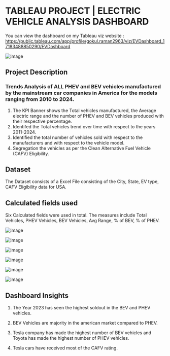 # TABLEAU PROJECT | ELECTRIC VEHICLE ANALYSIS DASHBOARD
You can view the dashboard on my Tableau viz website : https://public.tableau.com/app/profile/gokul.raman2963/viz/EVDashboard_17183488850290/EVDashboard


![image](https://github.com/user-attachments/assets/687b5830-b9eb-46c6-a601-d4e019755e6c)

## Project Description
### Trends Analysis of ALL PHEV and BEV vehicles manufactured by the mainstream car companies in America for the models ranging from 2010 to 2024.


1. The KPI Banner shows the Total vehicles manufactured, the Average electric range and the number of PHEV and BEV vehicles produced with their respective percentage.
2. Identifed the Total vehicles trend over time with respect to the years 2011-2024.
3. Identified the total number of vehicles sold with respect to the manufacturers and with respect to the vehicle model.
4. Segregation the vehicles as per the Clean Alternative Fuel Vehicle (CAFV) Eligibility.

## Dataset
The Dataset consists of a Excel File consisting of the City, State, EV type, CAFV Eligibility data for USA.

## Calculated fields used
Six Calculated fields were used in total. The measures include Total Vehicles, PHEV Vehicles, BEV Vehicles, Avg Range, % of BEV, % of PHEV.

![image](https://github.com/user-attachments/assets/3ee765fc-949c-4c50-848e-81310f610de8)

![image](https://github.com/user-attachments/assets/5b73439b-c831-4550-b07b-b1b44627da46)

![image](https://github.com/user-attachments/assets/4d363aeb-7fed-46c4-9a01-9903cba64bd8)

![image](https://github.com/user-attachments/assets/21b3b97a-7c5a-4a27-8b7c-4634609fb04c)

![image](https://github.com/user-attachments/assets/aebe688d-184b-46c7-b6ca-b9e4bce6a0e6)

![image](https://github.com/user-attachments/assets/3dd3e613-28fe-4b95-97fc-3eed5ead2cdd)

## Dashboard Insights
1. The Year 2023 has seen the highest soldout in the BEV and PHEV vehicles.

2. BEV Vehicles are majority in the american market compared to PHEV.

3. Tesla company has made the highest number of BEV vehicles and Toyota has made the highest number of PHEV vehicles.

4. Tesla cars have received most of the CAFV rating.

